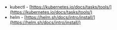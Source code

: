 <!--@include: ./_astria-cli-install.md-->

- kubectl - [https://kubernetes.io/docs/tasks/tools/](https://kubernetes.io/docs/tasks/tools/)
- helm - [https://helm.sh/docs/intro/install/](https://helm.sh/docs/intro/install/)
